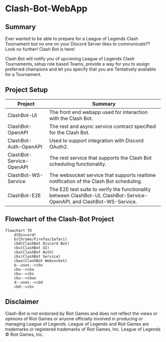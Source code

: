 # Clash-Bot-WebApp

## Summary
Ever wanted to be able to prepare for a League of Legends Clash Tournament but no one on your Discord Server likes to communicate?? Look no further! Clash Bot is here!

Clash Bot will notify you of upcoming League of Legends Clash Tournaments, setup role based Teams, provide a way for you to assign preferred champions and let you specify that you are Tentatively available for a Tournament.

## Project Setup
| Project                  | Summary                                                                                                                |
|--------------------------|------------------------------------------------------------------------------------------------------------------------|
| ClashBot-UI              | The front end webapp used for interaction with the Clash Bot.                                                          |
| ClashBot-OpenAPI         | The rest and async service contract specified for the Clash Bot.                                                       |
| ClashBot-Auth-OpenAPI    | Used to support integration with Discord OAuth2.                                                                       |
| ClashBot-Service-OpenAPI | The rest service that supports the Clash Bot scheduling functionality.                                                 |
| ClashBot-WS-Service      | The websocket service that supports realtime notification of the Clash Bot scheduling.                                 |
| ClashBot-E2E             | The E2E test suite to verify the functionality between ClashBot-UI, ClashBot-Service-OpenAPI, and ClashBot-WS-Service. |


## Flowchart of the Clash-Bot Project
```mermaid
flowchart TD
    d(Discord)
    b(Chrome/Firefox/Safari)
    cbd(ClashBot Discord Bot)
    cbu(ClashBot UI)
    cba(ClashBot Auth)
    cbs(ClashBot Service)
    cbws(ClashBot Websocket)
    b--uses-->cbu
    cbu-->cba
    cbu-->cbs
    cbu-->cbws
    d--uses-->cbd
    cbd-->cbs
```

## Disclaimer
Clash-Bot is not endorsed by Riot Games and does not reflect the views or opinions of Riot Games or anyone officially involved in producing or managing League of Legends. League of Legends and Riot Games are trademarks or registered trademarks of Riot Games, Inc. League of Legends © Riot Games, Inc.
